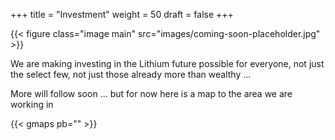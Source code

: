 +++
title = "Investment"
weight = 50
draft = false
+++

{{< figure class="image main" src="images/coming-soon-placeholder.jpg" >}}

We are making investing in the Lithium future possible for everyone, not just the select few, not just those already more than wealthy ...


More will follow soon ... but for now here is a map to the area we are working in 

{{< gmaps pb="<sharecode>" >}}

